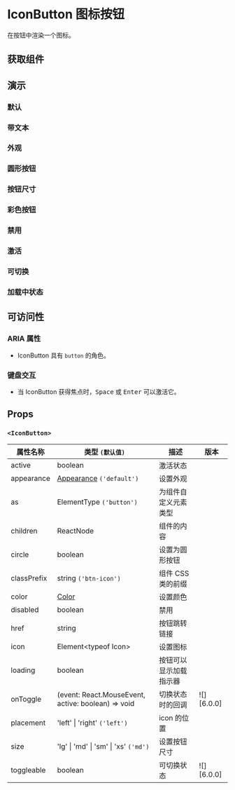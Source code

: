 # IconButton 图标按钮

在按钮中渲染一个图标。

## 获取组件

<!--{include:<import-guide>}-->

## 演示

### 默认

<!--{include:`basic.md`}-->

### 带文本

<!--{include:`with-text.md`}-->

### 外观

<!--{include:`appearance.md`}-->

### 圆形按钮

<!--{include:`circle.md`}-->

### 按钮尺寸

<!--{include:`size.md`}-->

### 彩色按钮

<!--{include:`color.md`}-->

### 禁用

<!--{include:`disabled.md`}-->

### 激活

<!--{include:`active.md`}-->

### 可切换

<!--{include:`toggleable.md`}-->

### 加载中状态

<!--{include:`loading.md`}-->

## 可访问性

### ARIA 属性

- IconButton 具有 `button` 的角色。

### 键盘交互

- 当 IconButton 获得焦点时，<kbd>Space</kbd> 或 <kbd>Enter</kbd> 可以激活它。

## Props

### `<IconButton>`

| 属性名称    | 类型 `(默认值)`                                      | 描述                   | 版本       |
| ----------- | ---------------------------------------------------- | ---------------------- | ---------- |
| active      | boolean                                              | 激活状态               |            |
| appearance  | [Appearance](#code-ts-appearance-code) `('default')` | 设置外观               |            |
| as          | ElementType `('button')`                             | 为组件自定义元素类型   |            |
| children    | ReactNode                                            | 组件的内容             |            |
| circle      | boolean                                              | 设置为圆形按钮         |            |
| classPrefix | string `('btn-icon')`                                | 组件 CSS 类的前缀      |            |
| color       | [Color](#code-ts-color-code)                         | 设置颜色               |            |
| disabled    | boolean                                              | 禁用                   |            |
| href        | string                                               | 按钮跳转链接           |            |
| icon        | Element&lt;typeof Icon&gt;                           | 设置图标               |            |
| loading     | boolean                                              | 按钮可以显示加载指示器 |            |
| onToggle    | (event: React.MouseEvent, active: boolean) => void   | 切换状态时的回调       | ![][6.0.0] |
| placement   | 'left' \| 'right' `('left')`                         | icon 的位置            |            |
| size        | 'lg' \| 'md' \| 'sm' \| 'xs' `('md')`                | 设置按钮尺寸           |            |
| toggleable  | boolean                                              | 可切换状态             | ![][6.0.0] |

<!--{include:(_common/types/appearance.md)}-->
<!--{include:(_common/types/color.md)}-->
